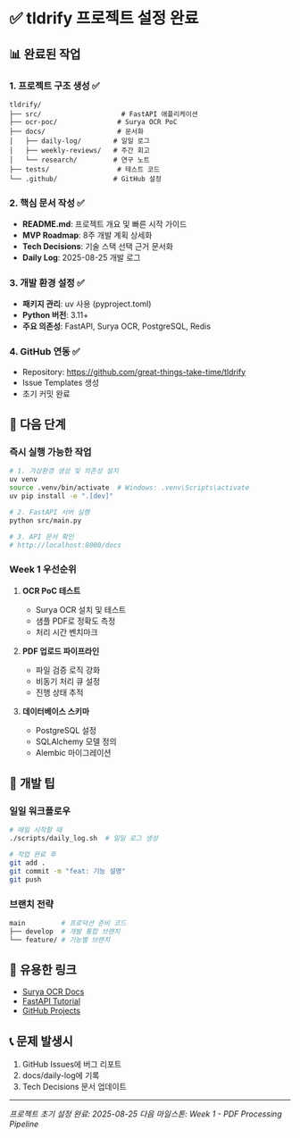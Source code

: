 # ✅ tldrify 프로젝트 설정 완료

## 📊 완료된 작업

### 1. 프로젝트 구조 생성 ✅
```
tldrify/
├── src/                    # FastAPI 애플리케이션
├── ocr-poc/               # Surya OCR PoC
├── docs/                  # 문서화
│   ├── daily-log/        # 일일 로그
│   ├── weekly-reviews/   # 주간 회고
│   └── research/         # 연구 노트
├── tests/                 # 테스트 코드
└── .github/              # GitHub 설정
```

### 2. 핵심 문서 작성 ✅
- **README.md**: 프로젝트 개요 및 빠른 시작 가이드
- **MVP Roadmap**: 8주 개발 계획 상세화
- **Tech Decisions**: 기술 스택 선택 근거 문서화
- **Daily Log**: 2025-08-25 개발 로그

### 3. 개발 환경 설정 ✅
- **패키지 관리**: uv 사용 (pyproject.toml)
- **Python 버전**: 3.11+
- **주요 의존성**: FastAPI, Surya OCR, PostgreSQL, Redis

### 4. GitHub 연동 ✅
- Repository: https://github.com/great-things-take-time/tldrify
- Issue Templates 생성
- 초기 커밋 완료

## 🚀 다음 단계

### 즉시 실행 가능한 작업
```bash
# 1. 가상환경 생성 및 의존성 설치
uv venv
source .venv/bin/activate  # Windows: .venv\Scripts\activate
uv pip install -e ".[dev]"

# 2. FastAPI 서버 실행
python src/main.py

# 3. API 문서 확인
# http://localhost:8000/docs
```

### Week 1 우선순위
1. **OCR PoC 테스트**
   - Surya OCR 설치 및 테스트
   - 샘플 PDF로 정확도 측정
   - 처리 시간 벤치마크

2. **PDF 업로드 파이프라인**
   - 파일 검증 로직 강화
   - 비동기 처리 큐 설정
   - 진행 상태 추적

3. **데이터베이스 스키마**
   - PostgreSQL 설정
   - SQLAlchemy 모델 정의
   - Alembic 마이그레이션

## 📝 개발 팁

### 일일 워크플로우
```bash
# 매일 시작할 때
./scripts/daily_log.sh  # 일일 로그 생성

# 작업 완료 후
git add .
git commit -m "feat: 기능 설명"
git push
```

### 브랜치 전략
```bash
main         # 프로덕션 준비 코드
├── develop  # 개발 통합 브랜치
└── feature/ # 기능별 브랜치
```

## 🔗 유용한 링크
- [Surya OCR Docs](https://github.com/VikParuchuri/surya)
- [FastAPI Tutorial](https://fastapi.tiangolo.com/tutorial/)
- [GitHub Projects](https://github.com/great-things-take-time/tldrify/projects)

## 📞 문제 발생시
1. GitHub Issues에 버그 리포트
2. docs/daily-log에 기록
3. Tech Decisions 문서 업데이트

---
*프로젝트 초기 설정 완료: 2025-08-25*
*다음 마일스톤: Week 1 - PDF Processing Pipeline*